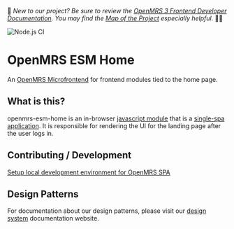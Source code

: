 :wave:	*New to our project? Be sure to review the [OpenMRS 3 Frontend Developer Documentation](https://openmrs.github.io/openmrs-esm-core/#/ ). You may find the [Map of the Project](https://openmrs.github.io/openmrs-esm-core/#/main/map) especially helpful.* :teacher:

![Node.js CI](https://github.com/openmrs/openmrs-esm-home/workflows/Node.js%20CI/badge.svg)

# OpenMRS ESM Home

An [OpenMRS Microfrontend](https://openmrs.atlassian.net/wiki/spaces/projects/pages/26936899/OpenMRS+3.0+A+Frontend+Framework+that+enables+collaboration+and+better+User+Experience) for frontend modules tied to the home page.

## What is this?

openmrs-esm-home is an in-browser 
[javascript module](https://github.com/openmrs/openmrs-rfc-frontend/blob/master/text/0002-modules.md) 
that is a [single-spa application](https://single-spa.js.org/docs/building-applications.html).
It is responsible for rendering the UI for the landing page after the user logs in.

## Contributing / Development

[Setup local development environment for OpenMRS SPA](https://wiki.openmrs.org/display/projects/Setup+local+development+environment+for+OpenMRS+SPA )

## Design Patterns

For documentation about our design patterns, please visit our [design system](https://om.rs/o3ui) documentation website.
